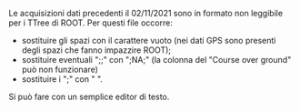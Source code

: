 Le acquisizioni dati precedenti il 02/11/2021 sono in formato non leggibile per i TTree di ROOT. Per questi file occorre:
- sostituire gli spazi con il carattere vuoto (nei dati GPS sono presenti degli spazi che fanno impazzire ROOT);
- sostituire eventuali ";;" con ";NA;" (la colonna del "Course over ground" può non funzionare)
- sostituire i ";" con " ".

Si può fare con un semplice editor di testo.
